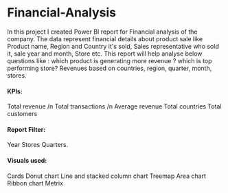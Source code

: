 # Financial-Analysis
In this project I created Power BI report for Financial analysis of the company. The data represent financial details about product sale like Product name, Region and Country it's sold, Sales representative who sold it, sale year and month, Store etc. 
This report will help analyse below questions like :
which product is generating more revenue ? 
which is top performing store?
Revenues based on countries, region, quarter, month, stores.

#### KPIs: 
Total revenue
/n Total transactions
/n Average revenue
Total countries
Total customers

#### Report Filter: 
Year
Stores 
Quarters. 

#### Visuals used:
Cards
Donut chart
Line and stacked column chart
Treemap
Area chart
Ribbon chart
Metrix
